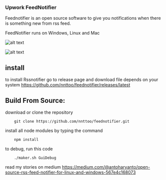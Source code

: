 ### Upwork FeedNotifier
  
Feednotifier is an open source software to give you notifications when there is something new from rss feed.

FeedNotifier runs on Windows, Linux and Mac

![alt text](https://github.com/nnttoo/feednotifier/blob/media/MyImage/preview.png?raw=true "Preview window")


![alt text](https://github.com/nnttoo/feednotifier/blob/media/MyImage/setting.png?raw=true "Setting window")

## install
to install Rssnotifier go to release page and download file depends on your system
https://github.com/nnttoo/feednotifier/releases/latest

## Build From Source:

download or clone the repository

``` 
    git clone https://github.com/nnttoo/feednotifier.git

```
install all node modules by typing the command

```
    npm install
```
to debug, run this code

```
    ./maker.sh GuiDebug
```

read my stories on medium 
https://medium.com/@antoharyanto/open-source-rss-feed-notifier-for-linux-and-windows-567e4c168073
